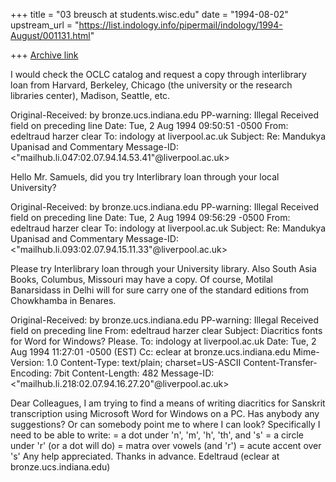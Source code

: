+++
title = "03 breusch at students.wisc.edu"
date = "1994-08-02"
upstream_url = "https://list.indology.info/pipermail/indology/1994-August/001131.html"

+++
[Archive link](https://list.indology.info/pipermail/indology/1994-August/001131.html)

I would check the OCLC catalog and request a copy through interlibrary loan
from Harvard, Berkeley, Chicago (the university or the research libraries
center), Madison, Seattle, etc.



Original-Received: by 
                   bronze.ucs.indiana.edu
PP-warning: Illegal Received field on preceding line
Date: Tue, 2 Aug 1994 09:50:51 -0500
From: edeltraud harzer clear <eclear at bronze.ucs.indiana.edu>
To: indology at liverpool.ac.uk
Subject: Re: Mandukya Upanisad and Commentary
Message-ID: <"mailhub.li.047:02.07.94.14.53.41"@liverpool.ac.uk>

Hello Mr. Samuels, did you try Interlibrary loan through your local
University?


Original-Received: by 
                   bronze.ucs.indiana.edu
PP-warning: Illegal Received field on preceding line
Date: Tue, 2 Aug 1994 09:56:29 -0500
From: edeltraud harzer clear <eclear at bronze.ucs.indiana.edu>
To: indology at liverpool.ac.uk
Subject: Re: Mandukya Upanisad and Commentary
Message-ID: <"mailhub.li.093:02.07.94.15.11.33"@liverpool.ac.uk>

Please try Interlibrary loan through your University library.
Also South Asia Books, Columbus, Missouri may have a copy.
Of course, Motilal Banarsidass in Delhi will for sure carry
one of the standard editions from Chowkhamba in Benares.


Original-Received: by 
                   bronze.ucs.indiana.edu
PP-warning: Illegal Received field on preceding line
From: edeltraud harzer clear <eclear at bronze.ucs.indiana.edu>
Subject: Diacritics fonts for Word for Windows? Please.
To: indology at liverpool.ac.uk
Date: Tue, 2 Aug 1994 11:27:01 -0500 (EST)
Cc: eclear at bronze.ucs.indiana.edu
Mime-Version: 1.0
Content-Type: text/plain; charset=US-ASCII
Content-Transfer-Encoding: 7bit
Content-Length: 482
Message-ID: <"mailhub.li.218:02.07.94.16.27.20"@liverpool.ac.uk>


Dear Colleagues,
I am trying to find a means of writing diacritics for Sanskrit
transcription using Microsoft Word for Windows on a PC.
Has anybody any suggestions? Or can somebody point me to where
I can look?
Specifically I need to be able to write:
  = a dot under 'n', 'm', 'h', 'th', and 's'
  = a circle under 'r' (or a dot will do)
  = matra over vowels (and 'r')
  = acute accent over 's'
Any help appreciated. Thanks in advance.
Edeltraud (eclear at bronze.ucs.indiana.edu)






